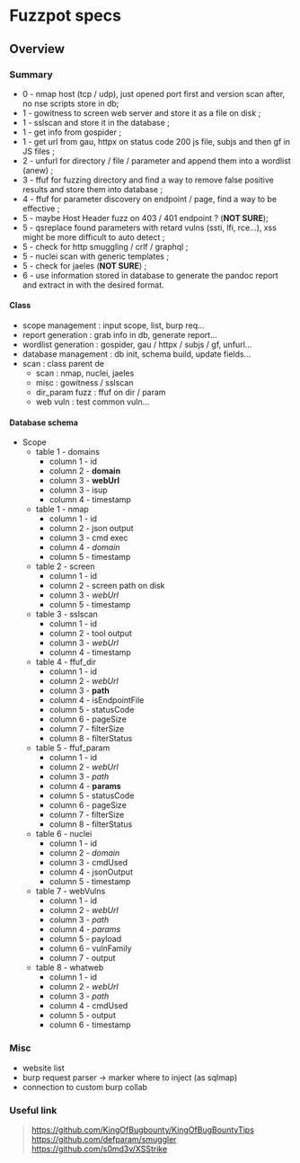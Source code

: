 # Fuzzpot specs

## Overview

### Summary

* 0 - nmap host (tcp / udp), just opened port first and version scan after, no nse scripts store in db;
* 1 - gowitness to screen web server and store it as a file on disk ;
* 1 - sslscan and store it in the database ;
* 1 - get info from gospider ;
* 1 - get url from gau, httpx on status code 200 js file, subjs and then gf in JS files ;
* 2 - unfurl for directory / file / parameter and append them into a wordlist (anew) ;
* 3 - ffuf for fuzzing directory and find a way to remove false positive results and store them into database ;
* 4 - ffuf for parameter discovery on endpoint / page, find a way to be effective ;
* 5 - maybe Host Header fuzz on 403 / 401 endpoint ? (__NOT SURE__);
* 5 - qsreplace found parameters with retard vulns (ssti, lfi, rce...), xss might be more difficult to auto detect ;
* 5 - check for http smuggling / crlf / graphql ;
* 5 - nuclei scan with generic templates ;
* 5 - check for jaeles (__NOT SURE__) ;
* 6 - use information stored in database to generate the pandoc report and extract in with the desired format.

#### Class

* scope management : input scope, list, burp req...
* report generation : grab info in db, generate report...
* wordlist generation : gospider, gau / httpx / subjs / gf, unfurl...
* database management : db init, schema build, update fields...
* scan : class parent de
    * scan : nmap, nuclei, jaeles
    * misc : gowitness / sslscan
    * dir_param fuzz : ffuf on dir / param
    * web vuln : test common vuln...

#### Database schema

* Scope
    * table 1 - domains
        * column 1 - id
        * column 2 - __domain__
        * column 3 - __webUrl__
        * column 3 - isup
        * column 4 - timestamp
    * table 1 - nmap
        * column 1 - id
        * column 2 - json output
        * column 3 - cmd exec
        * column 4 - _domain_
        * column 5 - timestamp
    * table 2 - screen
        * column 1 - id
        * column 2 - screen path on disk
        * column 3 - _webUrl_
        * column 5 - timestamp 
    * table 3 - sslscan
        * column 1 - id
        * column 2 - tool output
        * column 3 - _webUrl_
        * column 4 - timestamp
    * table 4 - ffuf_dir
        * column 1 - id
        * column 2 - _webUrl_
        * column 3 - __path__
        * column 4 - isEndpointFile
        * column 5 - statusCode
        * column 6 - pageSize
        * column 7 - filterSize
        * column 8 - filterStatus
    * table 5 - ffuf_param
        * column 1 - id
        * column 2 - _webUrl_
        * column 3 - _path_
        * column 4 - __params__
        * column 5 - statusCode
        * column 6 - pageSize
        * column 7 - filterSize
        * column 8 - filterStatus
    * table 6 - nuclei
        * column 1 - id
        * column 2 - _domain_
        * column 3 - cmdUsed
        * column 4 - jsonOutput
        * column 5 - timestamp
    * table 7 - webVulns
        * column 1 - id
        * column 2 - _webUrl_
        * column 3 - _path_
        * column 4 - _params_
        * column 5 - payload
        * column 6 - vulnFamily
        * column 7 - output
    * table 8 - whatweb
        * column 1 - id
        * column 2 - _webUrl_
        * column 3 - _path_
        * column 4 - cmdUsed
        * column 5 - output
        * column 6 - timestamp

### Misc

* website list
* burp request parser -> marker where to inject (as sqlmap)
* connection to custom burp collab

### Useful link

> https://github.com/KingOfBugbounty/KingOfBugBountyTips
> https://github.com/defparam/smuggler
> https://github.com/s0md3v/XSStrike